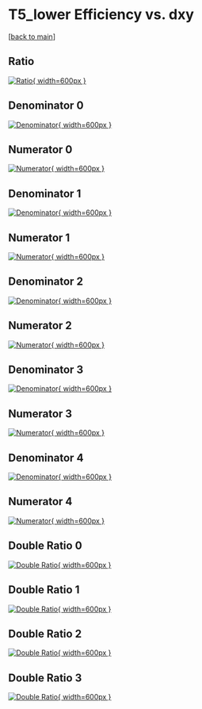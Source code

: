 # T5_lower Efficiency vs. dxy

[[back to main](./)]



## Ratio

[![Ratio](../mtv/var/T5_lower_base_0_1_eff_dxy.png){ width=600px }](../mtv/var/T5_lower_base_0_1_eff_dxy.pdf)

## Denominator 0

[![Denominator](../mtv/den/T5_lower_base_0_1_eff_dxy_den0.png){ width=600px }](../mtv/den/T5_lower_base_0_1_eff_dxy_den0.pdf)

## Numerator 0

[![Numerator](../mtv/num/T5_lower_base_0_1_eff_dxy_num0.png){ width=600px }](../mtv/num/T5_lower_base_0_1_eff_dxy_num0.pdf)

## Denominator 1

[![Denominator](../mtv/den/T5_lower_base_0_1_eff_dxy_den1.png){ width=600px }](../mtv/den/T5_lower_base_0_1_eff_dxy_den1.pdf)

## Numerator 1

[![Numerator](../mtv/num/T5_lower_base_0_1_eff_dxy_num1.png){ width=600px }](../mtv/num/T5_lower_base_0_1_eff_dxy_num1.pdf)

## Denominator 2

[![Denominator](../mtv/den/T5_lower_base_0_1_eff_dxy_den2.png){ width=600px }](../mtv/den/T5_lower_base_0_1_eff_dxy_den2.pdf)

## Numerator 2

[![Numerator](../mtv/num/T5_lower_base_0_1_eff_dxy_num2.png){ width=600px }](../mtv/num/T5_lower_base_0_1_eff_dxy_num2.pdf)

## Denominator 3

[![Denominator](../mtv/den/T5_lower_base_0_1_eff_dxy_den3.png){ width=600px }](../mtv/den/T5_lower_base_0_1_eff_dxy_den3.pdf)

## Numerator 3

[![Numerator](../mtv/num/T5_lower_base_0_1_eff_dxy_num3.png){ width=600px }](../mtv/num/T5_lower_base_0_1_eff_dxy_num3.pdf)

## Denominator 4

[![Denominator](../mtv/den/T5_lower_base_0_1_eff_dxy_den4.png){ width=600px }](../mtv/den/T5_lower_base_0_1_eff_dxy_den4.pdf)

## Numerator 4

[![Numerator](../mtv/num/T5_lower_base_0_1_eff_dxy_num4.png){ width=600px }](../mtv/num/T5_lower_base_0_1_eff_dxy_num4.pdf)

## Double Ratio 0

[![Double Ratio](../mtv/ratio/T5_lower_base_0_1_eff_dxy_ratio0.png){ width=600px }](../mtv/ratio/T5_lower_base_0_1_eff_dxy_ratio0.pdf)

## Double Ratio 1

[![Double Ratio](../mtv/ratio/T5_lower_base_0_1_eff_dxy_ratio1.png){ width=600px }](../mtv/ratio/T5_lower_base_0_1_eff_dxy_ratio1.pdf)

## Double Ratio 2

[![Double Ratio](../mtv/ratio/T5_lower_base_0_1_eff_dxy_ratio2.png){ width=600px }](../mtv/ratio/T5_lower_base_0_1_eff_dxy_ratio2.pdf)

## Double Ratio 3

[![Double Ratio](../mtv/ratio/T5_lower_base_0_1_eff_dxy_ratio3.png){ width=600px }](../mtv/ratio/T5_lower_base_0_1_eff_dxy_ratio3.pdf)

